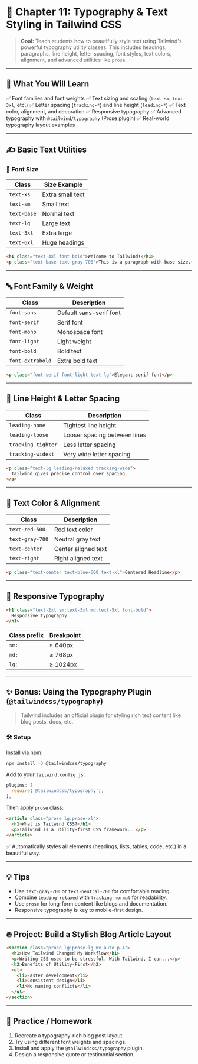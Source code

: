 # 📘 Chapter 11: Typography & Text Styling in Tailwind CSS

> **Goal:** Teach students how to beautifully style text using Tailwind's powerful typography utility classes. This includes headings, paragraphs, line height, letter spacing, font styles, text colors, alignment, and advanced utilities like `prose`.

---

## 🧠 What You Will Learn

✅ Font families and font weights
✅ Text sizing and scaling (`text-sm`, `text-3xl`, etc.)
✅ Letter spacing (`tracking-*`) and line height (`leading-*`)
✅ Text color, alignment, and decoration
✅ Responsive typography
✅ Advanced typography with `@tailwind/typography` (Prose plugin)
✅ Real-world typography layout examples

---

## ✍️ Basic Text Utilities

### 🔹 Font Size

| Class       | Size Example     |
| ----------- | ---------------- |
| `text-xs`   | Extra small text |
| `text-sm`   | Small text       |
| `text-base` | Normal text      |
| `text-lg`   | Large text       |
| `text-3xl`  | Extra large      |
| `text-6xl`  | Huge headings    |

```html
<h1 class="text-4xl font-bold">Welcome to Tailwind!</h1>
<p class="text-base text-gray-700">This is a paragraph with base size.</p>
```

---

## 🔤 Font Family & Weight

| Class            | Description             |
| ---------------- | ----------------------- |
| `font-sans`      | Default sans-serif font |
| `font-serif`     | Serif font              |
| `font-mono`      | Monospace font          |
| `font-light`     | Light weight            |
| `font-bold`      | Bold text               |
| `font-extrabold` | Extra bold text         |

```html
<p class="font-serif font-light text-lg">Elegant serif font</p>
```

---

## 📏 Line Height & Letter Spacing

| Class              | Description                  |
| ------------------ | ---------------------------- |
| `leading-none`     | Tightest line height         |
| `leading-loose`    | Looser spacing between lines |
| `tracking-tighter` | Less letter spacing          |
| `tracking-widest`  | Very wide letter spacing     |

```html
<p class="text-lg leading-relaxed tracking-wide">
  Tailwind gives precise control over spacing.
</p>
```

---

## 🎨 Text Color & Alignment

| Class           | Description         |
| --------------- | ------------------- |
| `text-red-500`  | Red text color      |
| `text-gray-700` | Neutral gray text   |
| `text-center`   | Center aligned text |
| `text-right`    | Right aligned text  |

```html
<p class="text-center text-blue-600 text-xl">Centered Headline</p>
```

---

## 🧩 Responsive Typography

```html
<h1 class="text-2xl sm:text-3xl md:text-5xl font-bold">
  Responsive Typography
</h1>
```

| Class prefix | Breakpoint |
| ------------ | ---------- |
| `sm:`        | ≥ 640px    |
| `md:`        | ≥ 768px    |
| `lg:`        | ≥ 1024px   |

---

## ✨ Bonus: Using the Typography Plugin (`@tailwindcss/typography`)

> Tailwind includes an official plugin for styling rich text content like blog posts, docs, etc.

### 🛠 Setup

Install via npm:

```bash
npm install -D @tailwindcss/typography
```

Add to your `tailwind.config.js`:

```js
plugins: [
  require('@tailwindcss/typography'),
],
```

Then apply `prose` class:

```html
<article class="prose lg:prose-xl">
  <h1>What is Tailwind CSS?</h1>
  <p>Tailwind is a utility-first CSS framework...</p>
</article>
```

✅ Automatically styles all elements (headings, lists, tables, code, etc.) in a beautiful way.

---

## 💡 Tips

* Use `text-gray-700` or `text-neutral-700` for comfortable reading.
* Combine `leading-relaxed` with `tracking-normal` for readability.
* Use `prose` for long-form content like blogs and documentation.
* Responsive typography is key to mobile-first design.

---

## 🔥 Project: Build a Stylish Blog Article Layout

```html
<section class="prose lg:prose-lg mx-auto p-4">
  <h1>How Tailwind Changed My Workflow</h1>
  <p>Writing CSS used to be stressful. With Tailwind, I can...</p>
  <h2>Benefits of Utility-First</h2>
  <ul>
    <li>Faster development</li>
    <li>Consistent design</li>
    <li>No naming conflicts</li>
  </ul>
</section>
```

---

## 🧠 Practice / Homework

1. Recreate a typography-rich blog post layout.
2. Try using different font weights and spacings.
3. Install and apply the `@tailwindcss/typography` plugin.
4. Design a responsive quote or testimonial section.
